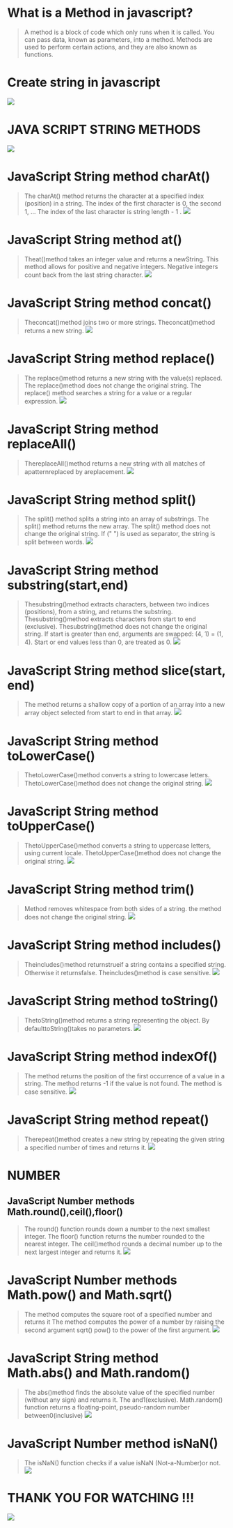 # What is a Method in javascript?
>A method is a block of code which only runs when it is called.
You can pass data, known as parameters, into a method.
Methods are used to perform certain actions, and they are
also known as functions.
# Create string in javascript
![](./Create%20st%20r%20ing%20in%20java%20scr%20ipt.jpg)
# JAVA SCRIPT STRING METHODS
![](./strings%20method.jpg)
# JavaScript String method charAt()
>The charAt() method returns the character at a specified index (position) in a string.
The index of the first character is 0, the second 1, ...
The index of the last character is string length - 1 .
![](./CahrAtt().jpg)
# JavaScript String method at()
>Theat()method takes an integer value and returns a newString.
This method allows for positive and negative integers. Negative integers count
back from the last string character.
![](./CahrAtt().jpg)
# JavaScript String method concat()
>Theconcat()method joins two or more strings.
Theconcat()method returns a new string.
![](./concat().jpg)
# JavaScript String method replace()
>The replace()method returns a new string with the value(s) replaced.
The replace()method does not change the original string.
The replace() method searches a string for a value or a regular expression.
![](./replace().jpg)
# JavaScript String method replaceAll()
>ThereplaceAll()method returns a new string with all matches of apatternreplaced by
areplacement.
![](./ReplaceAll().jpg)
# JavaScript String method split()
>The split() method splits a string into an array of substrings. The split() method returns the new
array. The split() method does not change the original string. If (" ") is used as separator, the string is
split between words.
![](./split().jpg)
# JavaScript String method substring(start,end)
>Thesubstring()method extracts characters, between two indices (positions), from a string, and
returns the substring.
Thesubstring()method extracts characters from start to end (exclusive).
Thesubstring()method does not change the original string.
If start is greater than end, arguments are swapped: (4, 1) = (1, 4).
Start or end values less than 0, are treated as 0.
![](./substring().jpg)
# JavaScript String method slice(start, end)
> The method returns a shallow copy of a portion of an array into a new array object
selected from start to end
in that array.
![](./slice.jpg)
# JavaScript String method toLowerCase()
> ThetoLowerCase()method converts a string to lowercase letters.
ThetoLowerCase()method does not change the original string.
![](./tolowercase.jpg)
# JavaScript String method toUpperCase()
>ThetoUpperCase()method converts a string to uppercase letters, using current locale.
ThetoUpperCase()method does not change the original string.
![](./toUpperCase().jpg)
# JavaScript String method trim()
>Method removes whitespace from both sides of a string.
 the method does not change the original string.
 ![](.trim().jpg)
 # JavaScript String method includes()
 >Theincludes()method returnstrueif a string contains a specified string.
Otherwise it returnsfalse.
Theincludes()method is case sensitive.
![](./includes.jpg)
# JavaScript String method toString()
> ThetoString()method returns a string representing the object.
By defaulttoString()takes no parameters.
![](./toString.jpg)
# JavaScript String method indexOf()
>The method returns the position of the first occurrence of a value in a string.
The method returns -1 if the value is not found.
The method is case sensitive.
![](./indexoff.jpg)
# JavaScript String method repeat()
>Therepeat()method creates a new string by repeating the given string a specified number of
times and returns it.
![](./Repeat().jpg)
#
#
# NUMBER
## JavaScript Number methods Math.round(),ceil(),floor()
>The round() function rounds down a number to the next smallest integer.
The floor() function returns the number rounded to the nearest integer.
The ceil()method rounds a decimal number up to the next largest integer and returns it.
![](./JavaScript%20Number%20methods%20Math.round(),ceil(),floor().avif)
# JavaScript Number methods Math.pow() and Math.sqrt()
>The method computes the square root of a specified number and returns it
 The method computes the power of a number by raising the second argument
sqrt()
pow()
to the power of the first argument.
![](./JavaScript%20Number%20methods%20Math.pow()%20and%20Math.sqrt().jpg)
# JavaScript String method Math.abs() and Math.random()
>The abs()method finds the absolute value of the specified number (without any sign) and returns it.
The and1(exclusive).
Math.random() function returns a floating-point, pseudo-random number between0(inclusive)
![](./Math.sqrt.jpg)
# JavaScript Number method isNaN()
> The isNaN() function checks if a value isNaN (Not-a-Number)or not.
![](./JavaScript%20Number%20method%20isNaN().png)

# THANK YOU FOR WATCHING !!!
![](./Thanks%20for%20watching.jpg)